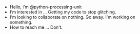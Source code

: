 - Hello, I’m @python-processing-unit
- I’m interested in ... Getting my code to stop glitching.
- I’m looking to collaborate on nothing. Go away. I'm working on something.
- How to reach me ... Don't.

<!---
python-processing-unit/python-processing-unit is a ✨ special ✨ repository because its `README.md` (this file) appears on your GitHub profile.
You can click the Preview link to take a look at your changes.
--->
